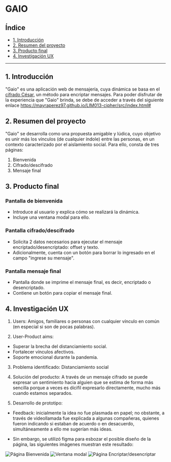 # GAIO

## Índice

* [1. Introducción](#1-introducción)
* [2. Resumen del proyecto](#2-resumen-del-proyecto)
* [3. Producto final](#3-producto-final)
* [4. Investigación UX](#4-investigación-ux)

***

## 1. Introducción

"Gaio" es una aplicación web de mensajería, cuya dinámica se basa en el [cifrado César](https://en.wikipedia.org/wiki/Caesar_cipher), un método para encriptar mensajes. Para poder disfrutar de la experiencia que "Gaio" brinda, se debe de acceder a través del siguiente enlace https://mayraperez97.github.io/LIM013-cipher/src/index.html#

## 2. Resumen del proyecto
"Gaio" se desarrolla como una propuesta amigable y lúdica, cuyo objetivo es unir más los vínculos (de cualquier índole) entre las personas, en un contexto caracterizado por el aislamiento social. Para ello, consta de tres páginas:

1. Bienvenida
2. Cifrado/descifrado
3. Mensaje final

## 3. Producto final

### Pantalla de bienvenida

* Introduce al usuario y explica cómo se realizará la dinámica.
* Incluye una ventana modal para ello.

### Pantalla cifrado/descifrado

* Solicita 2 datos necesarios para ejecutar el mensaje encriptado/desencriptado: offset y texto.
* Adicionalmente, cuenta con un botón para borrar lo ingresado en el campo "ingrese su mensaje".

### Pantalla mensaje final

* Pantalla donde se imprime el mensaje final, es decir, encriptado o desencriptado.
* Contiene un botón para copiar el mensaje final.

## 4. Investigación UX

1. Users: 
Amigos, familiares o personas con cualquier vínculo en común (en especial si son de pocas palabras).

2. User-Product aims:
* Superar la brecha del distanciamiento social.
* Fortalecer vínculos afectivos.
* Soporte emocional durante la pandemia.

3. Problema identificado:
Distanciamiento social

4. Solución del producto:
A través de un mensaje cifrado se puede expresar un sentimiento hacia alguien que se estima de forma más sencilla porque a veces es dícifil expresarlo directamente, mucho más cuando estamos separados.

5. Desarrollo de prototipo:
* Feedback: inicialmente la idea no fue plasmada en papel; no obstante, a través de videollamada fue explicada a algunas compañeras, quienes fueron indicando si estaban de acuerdo o en desacuerdo, simultáneamente a ello me sugerían más ideas.

* Sin embargo, se utilizó figma para esbozar el posible diseño de la página, las siguientes imágenes muestran este resultado:

![Página Bienvenida](img/Screen1.svg)
![Ventana modal](img/Overlay.svg)
![Página Encriptar/desencriptar](img/Screen2.svg)


